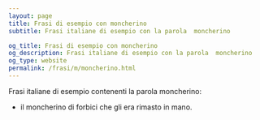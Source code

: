 ```yaml
---
layout: page
title: Frasi di esempio con moncherino 
subtitle: Frasi italiane di esempio con la parola  moncherino

og_title: Frasi di esempio con moncherino 
og_description: Frasi italiane di esempio con la parola  moncherino
og_type: website
permalink: /frasi/m/moncherino.html
---
```


Frasi italiane di esempio contenenti la parola moncherino:


- il moncherino di forbici che gli era rimasto in mano.
